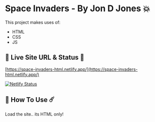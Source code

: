 # Space Invaders - By Jon D Jones 💥

This project makes uses of:

- HTML
- CSS
- JS

## 👻 Live Site URL & Status 👺

[https://space-invaders-html.netlify.app/](https://space-invaders-html.netlify.app/)

[![Netlify Status](https://api.netlify.com/api/v1/badges/f08e2434-0974-4bee-ac27-ea84bac53a8c/deploy-status)](https://app.netlify.com/sites/space-invaders-html/deploys)

## 👾 How To Use ☄️

Load the site.. its HTML only!
